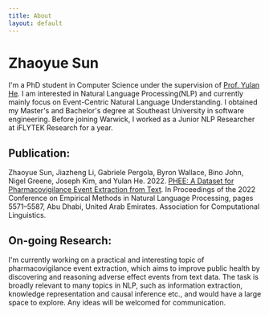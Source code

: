 ```yaml
---
title: About
layout: default
---
```

# Zhaoyue Sun

I'm a PhD student in Computer Science under the supervision of [Prof. Yulan He](https://www.kcl.ac.uk/people/yulan-he). I am interested in Natural Language Processing(NLP) and currently mainly focus on Event-Centric Natural Language Understanding.
I obtained my Master's and Bachelor's degree at Southeast University in software engineering. Before joining Warwick, I worked as a Junior NLP Researcher at iFLYTEK Research for a year.

## Publication:
Zhaoyue Sun, Jiazheng Li, Gabriele Pergola, Byron Wallace, Bino John, Nigel Greene, Joseph Kim, and Yulan He. 2022. [PHEE: A Dataset for Pharmacovigilance Event Extraction from Text](https://aclanthology.org/2022.emnlp-main.376/). In Proceedings of the 2022 Conference on Empirical Methods in Natural Language Processing, pages 5571–5587, Abu Dhabi, United Arab Emirates. Association for Computational Linguistics.

## On-going Research:
I'm currently working on a practical and interesting topic of pharmacovigilance event extraction, which aims to improve public health by discovering and reasoning adverse effect events from text data. The task is broadly relevant to many topics in NLP, such as information extraction, knowledge representation and causal inference etc., and would have a large space to explore. Any ideas will be welcomed for communication.
